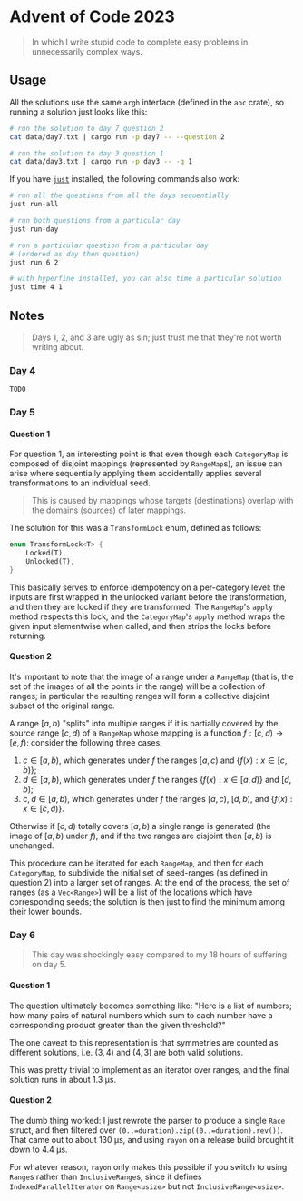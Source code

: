 # Advent of Code 2023
> In which I write stupid code to complete easy problems in unnecessarily complex ways.

## Usage
All the solutions use the same `argh` interface (defined in the `aoc` crate), so running a solution just looks like this:

```sh
# run the solution to day 7 question 2
cat data/day7.txt | cargo run -p day7 -- --question 2

# run the solution to day 3 question 1
cat data/day3.txt | cargo run -p day3 -- -q 1
```

If you have [`just`](https://github.com/casey/just) installed, the following commands also work:

```sh
# run all the questions from all the days sequentially
just run-all

# run both questions from a particular day
just run-day

# run a particular question from a particular day
# (ordered as day then question)
just run 6 2

# with hyperfine installed, you can also time a particular solution
just time 4 1
```

## Notes
> Days 1, 2, and 3 are ugly as sin; just trust me that they're not worth writing about.

### Day 4
`TODO`

### Day 5
#### Question 1
For question 1, an interesting point is that even though each `CategoryMap` is composed of disjoint mappings (represented by `RangeMap`s), an issue can arise where sequentially applying them accidentally applies several transformations to an individual seed.

> This is caused by mappings whose targets (destinations) overlap with the domains (sources) of later mappings.

The solution for this was a `TransformLock` enum, defined as follows:
```rust
enum TransformLock<T> {
    Locked(T),
    Unlocked(T),
}
```
This basically serves to enforce idempotency on a per-category level: the inputs are first wrapped in the unlocked variant before the transformation, and then they are locked if they are transformed. The `RangeMap`'s `apply` method respects this lock, and the `CategoryMap`'s `apply` method wraps the given input elementwise when called, and then strips the locks before returning.

#### Question 2
It's important to note that the image of a range under a `RangeMap` (that is, the set of the images of all the points in the range) will be a collection of ranges; in particular the resulting ranges will form a collective disjoint subset of the original range.

A range $[a, b)$ "splits" into multiple ranges if it is partially covered by the source range $[c, d)$ of a `RangeMap` whose mapping is a function $f:[c, d)\to[e, f)$: consider the following three cases:

1. $`c\in[a, b)`$, which generates under $f$ the ranges $[a, c)$ and $\{f(x):x\in[c, b)\}$;
2. $d\in[a, b)$, which generates under $f$ the ranges $\{f(x):x\in[a, d)\}$ and $[d, b)$;
3. $c,d\in[a, b)$, which generates under $f$ the ranges $[a, c)$, $[d, b)$, and $`\{f(x):x\in[c, d)\}`$.

Otherwise if $[c, d)$ totally covers $[a, b)$ a single range is generated (the image of $[a, b)$ under $f$), and if the two ranges are disjoint then $[a, b)$ is unchanged.

This procedure can be iterated for each `RangeMap`, and then for each `CategoryMap`, to subdivide the initial set of seed-ranges (as defined in question 2) into a larger set of ranges. At the end of the process, the set of ranges (as a `Vec<Range>`) will be a list of the locations which have corresponding seeds; the solution is then just to find the minimum among their lower bounds.

### Day 6
> This day was shockingly easy compared to my 18 hours of suffering on day 5.
#### Question 1
The question ultimately becomes something like: "Here is a list of numbers; how many pairs of natural numbers which sum to each number have a corresponding product greater than the given threshold?"

The one caveat to this representation is that symmetries are counted as different solutions, i.e. $(3, 4)$ and $(4, 3)$ are both valid solutions.

This was pretty trivial to implement as an iterator over ranges, and the final solution runs in about 1.3 μs.

#### Question 2
The dumb thing worked: I just rewrote the parser to produce a single `Race` struct, and then filtered over `(0..=duration).zip((0..=duration).rev())`. That came out to about 130 μs, and using `rayon` on a release build brought it down to 4.4 μs.

For whatever reason, `rayon` only makes this possible if you switch to using `Range`s rather than `InclusiveRange`s, since it defines `IndexedParallelIterator` on `Range<usize>` but not `InclusiveRange<usize>`.
